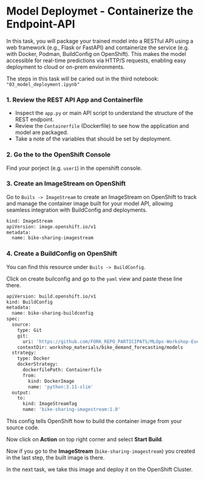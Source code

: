 # Model Deploymet - Containerize the Endpoint-API
In this task, you will package your trained model into a RESTful API using a web framework (e.g., Flask or FastAPI) and containerize the service (e.g. with Docker, Podman, BuildConfig on OpenShift). This makes the model accessible for real-time predictions via HTTP/S requests, enabling easy deployment to cloud or on-prem environments.

The steps in this task will be caried out in the third notebook: `"03_model_deployment.ipynb"`

### 1. Review the REST API App and Containerfile
- Inspect the `app.py` or main API script to understand the structure of the REST endpoint.
- Review the `Containerfile` (Dockerfile) to see how the application and model are packaged.
- Take a note of the variables that should be set by deployment.
  
### 2. Go the to the OpenShift Console
Find your porject (e.g. `user1`) in the openshift console.

### 3. Create an ImageStream on OpenShift
Go to `Buils -> ImageStream` to create an ImageStream on OpenShift to track and manage the container image built for your model API, allowing seamless integration with BuildConfig and deployments.

```bash
kind: ImageStream
apiVersion: image.openshift.io/v1
metadata:
  name: bike-sharing-imagestream
```

### 4. Create a BuildConfig on OpenShift
You can find this resource under `Buils -> BuildConfig`.

Click on create builconfig and go to the `yaml` view and paste these line there.
```bash
apiVersion: build.openshift.io/v1
kind: BuildConfig
metadata:
  name: bike-sharing-buildconfig
spec:
  source:
    type: Git
    git:
      uri: 'https://github.com/FORK_REPO_PARTICIPATS/MLOps-Workshop-Exercises.git'
    contextDir: workshop_materials/bike_demand_forecasting/models
  strategy:
    type: Docker
    dockerStrategy:
      dockerfilePath: Containerfile
      from:
        kind: DockerImage
        name: 'python:3.11-slim'
  output:
    to:
      kind: ImageStreamTag
      name: 'bike-sharing-imagestream:1.0'
```

This config tells OpenShift how to build the container image from your source code.

Now click on **Action** on top right corner and select **Start Build**. 

Now if you go to the **ImageStream** (``bike-sharing-imagestream``) you created in the last step, the built image is there.

In the next task, we take this image and deploy it on the OpenShift Cluster. 
